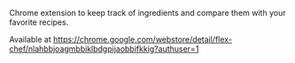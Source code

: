 Chrome extension to keep track of ingredients and compare them with your favorite recipes.

Available at https://chrome.google.com/webstore/detail/flex-chef/nlahbbjoagmbbiklbdgpijaobbifkkig?authuser=1
